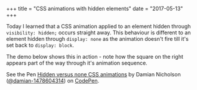 +++
title = "CSS animations with hidden elements"
date = "2017-05-13"
+++

Today I learned that a CSS animation applied to an element hidden through `visibility: hidden;` occurs straight away. This behaviour is different to an element hidden through `display: none` as the animation doesn't fire till it's set back to `display: block`.

The demo below shows this in action - note how the square on the right appears part of the way through it's animation sequence.

<p data-height="500" data-theme-id="light" data-slug-hash="XRqXgm" data-default-tab="result" data-user="damian-1478604314" data-embed-version="2" data-pen-title="Hidden versus none CSS animations" class="codepen">See the Pen <a href="http://codepen.io/damian-1478604314/pen/XRqXgm/">Hidden versus none CSS animations</a> by Damian Nicholson (<a href="http://codepen.io/damian-1478604314">@damian-1478604314</a>) on <a href="http://codepen.io">CodePen</a>.</p>
<script async src="https://production-assets.codepen.io/assets/embed/ei.js"></script>
